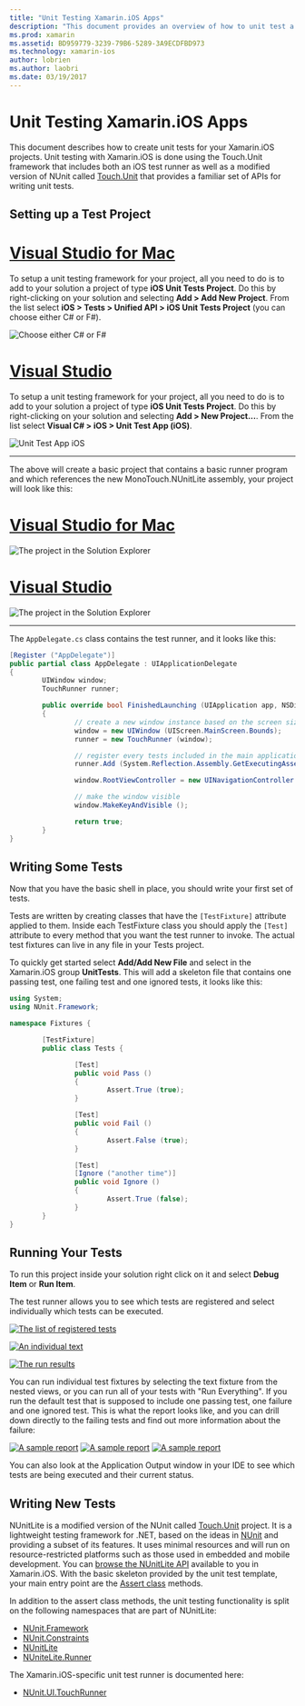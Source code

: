 ```yaml
---
title: "Unit Testing Xamarin.iOS Apps"
description: "This document provides an overview of how to unit test a Xamarin.iOS application. It describes how to create a unit test project, writing tests, and running tests."
ms.prod: xamarin
ms.assetid: BD959779-3239-79B6-5289-3A9ECDFBD973
ms.technology: xamarin-ios
author: lobrien
ms.author: laobri
ms.date: 03/19/2017
---
```


# Unit Testing Xamarin.iOS Apps

This document describes how to create unit tests for your Xamarin.iOS projects.
Unit testing with Xamarin.iOS is done using the Touch.Unit framework that includes
both an iOS test runner as well as a modified version of NUnit called [Touch.Unit](https://github.com/xamarin/Touch.Unit) that
provides a familiar set of APIs for writing unit tests.

## Setting up a Test Project

# [Visual Studio for Mac](#tab/macos)

To setup a unit testing framework for your project, all you need to do is to
add to your solution a project of type **iOS Unit Tests Project**. Do this
by right-clicking on your solution and selecting **Add > Add New Project**. From the
list select **iOS > Tests > Unified API > iOS Unit Tests Project**
(you can choose either C# or F#).

![](touch.unit-images/00.png "Choose either C# or F#")

# [Visual Studio](#tab/windows)

To setup a unit testing framework for your project, all you need to do is to
add to your solution a project of type **iOS Unit Tests Project**. Do this
by right-clicking on your solution and selecting **Add > New Project...**. From the
list select **Visual C# > iOS > Unit Test App (iOS)**.

![](touch.unit-images/00a.png "Unit Test App iOS")

-----

The above will create a basic project that contains a basic runner program
and which references the new MonoTouch.NUnitLite assembly, your project will
look like this:

# [Visual Studio for Mac](#tab/macos)

![](touch.unit-images/01.png "The project in the Solution Explorer")

# [Visual Studio](#tab/windows)

![](touch.unit-images/01a.png "The project in the Solution Explorer")

-----

The `AppDelegate.cs` class contains the test runner, and it looks like
this:

```csharp
[Register ("AppDelegate")]
public partial class AppDelegate : UIApplicationDelegate
{
        UIWindow window;
        TouchRunner runner;

        public override bool FinishedLaunching (UIApplication app, NSDictionary options)
        {
                // create a new window instance based on the screen size
                window = new UIWindow (UIScreen.MainScreen.Bounds);
                runner = new TouchRunner (window);

                // register every tests included in the main application/assembly
                runner.Add (System.Reflection.Assembly.GetExecutingAssembly ());

                window.RootViewController = new UINavigationController (runner.GetViewController ());

                // make the window visible
                window.MakeKeyAndVisible ();

                return true;
        }
}
```

## Writing Some Tests

Now that you have the basic shell in place, you should write your first set
of tests.

Tests are written by creating classes that have the `[TestFixture]` attribute
applied to them. Inside each TestFixture class you should apply the `[Test]`
attribute to every method that you want the test runner to invoke. The actual
test fixtures can live in any file in your Tests project.

To quickly get started select **Add/Add New File** and select in the Xamarin.iOS
group **UnitTests**. This will add a skeleton file that contains one passing test,
one failing test and one ignored tests, it looks like this:

```csharp
using System;
using NUnit.Framework;

namespace Fixtures {

        [TestFixture]
        public class Tests {

                [Test]
                public void Pass ()
                {
                        Assert.True (true);
                }

                [Test]
                public void Fail ()
                {
                        Assert.False (true);
                }

                [Test]
                [Ignore ("another time")]
                public void Ignore ()
                {
                        Assert.True (false);
                }
        }
}
```

## Running Your Tests

To run this project inside your solution right click on it and select **Debug Item**
or **Run Item**.

The test runner allows you to see which tests are registered and select
individually which tests can be executed.

[![](touch.unit-images/02.png "The list of registered tests")](touch.unit-images/02.png#lightbox) 

[![](touch.unit-images/03.png "An individual text")](touch.unit-images/03.png#lightbox) 

[![](touch.unit-images/04.png "The run results")](touch.unit-images/04.png#lightbox)

You can run individual test fixtures by selecting the text fixture from the
nested views, or you can run all of your tests with "Run Everything". If you run
the default test that is supposed to include one passing test, one failure and
one ignored test. This is what the report looks like, and you can drill down
directly to the failing tests and find out more information about the
failure:

[![](touch.unit-images/05.png "A sample report")](touch.unit-images/05.png#lightbox) [![](touch.unit-images/05.png "A sample report")](touch.unit-images/05.png#lightbox) [![](touch.unit-images/05.png "A sample report")](touch.unit-images/05.png#lightbox)

You can also look at the Application Output window in your IDE to see
which tests are being executed and their current status.

## Writing New Tests

NUnitLite is a modified version of the NUnit called [Touch.Unit](https://github.com/xamarin/Touch.Unit)
project. It is a lightweight testing framework for .NET, based on the
ideas in [NUnit](http://nunit.com/) and providing a subset of its features.
It uses minimal resources and will run on resource-restricted platforms such as
those used in embedded and mobile development. You can
[browse the NUnitLite API](https://developer.xamarin.com/api/namespace/NUnitLite/) available to you in
Xamarin.iOS. With the basic skeleton provided by the unit test template, your
main entry point are the [Assert class](https://developer.xamarin.com/api/type/NUnit.Framework.Assert/) methods.

In addition to the assert class methods, the unit testing functionality is
split on the following namespaces that are part of NUnitLite:

-   [NUnit.Framework](https://developer.xamarin.com/api/namespace/NUnit.Framework/)
-   [NUnit.Constraints](https://developer.xamarin.com/api/namespace/NUnit.Framework.Constraints/)
-   [NUnitLite](https://developer.xamarin.com/api/namespace/NUnitLite/)
-   [NUniteLite.Runner](https://developer.xamarin.com/api/namespace/NUnitLite.Runner/)


The Xamarin.iOS-specific unit test runner is documented here:

-   [NUnit.UI.TouchRunner](https://developer.xamarin.com/api/type/NUnit.UI.TouchRunner/)
